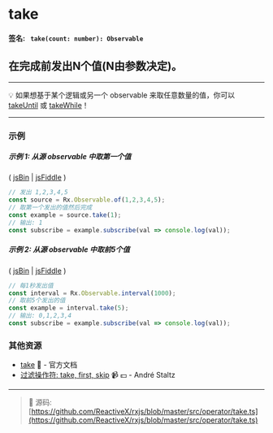 # take

#### 签名: ` take(count: number): Observable`

## 在完成前发出N个值(N由参数决定)。

---

:bulb: 如果想基于某个逻辑或另一个 observable 来取任意数量的值，你可以 [takeUntil](takeuntil.md) 或 [takeWhile](takewhile.md)！

---

### 示例

##### 示例 1: 从源 observable 中取第一个值

( [jsBin](http://jsbin.com/vaxitupiwi/1/edit?js,console) | [jsFiddle](https://jsfiddle.net/btroncone/f9bz0tr3/) )

```js
// 发出 1,2,3,4,5
const source = Rx.Observable.of(1,2,3,4,5);
// 取第一个发出的值然后完成
const example = source.take(1);
// 输出: 1
const subscribe = example.subscribe(val => console.log(val));
```

##### 示例 2: 从源 observable 中取前5个值

( [jsBin](http://jsbin.com/kexenuzulu/edit?js,console) | [jsFiddle](https://jsfiddle.net/btroncone/g1fhxgua/) )

```js
// 每1秒发出值
const interval = Rx.Observable.interval(1000);
// 取前5个发出的值
const example = interval.take(5);
// 输出: 0,1,2,3,4
const subscribe = example.subscribe(val => console.log(val));
```


### 其他资源

* [take](http://cn.rx.js.org/class/es6/Observable.js~Observable.html#instance-method-take) :newspaper: - 官方文档
* [过滤操作符: take, first, skip](https://egghead.io/lessons/rxjs-filtering-operators-take-first-skip?course=rxjs-beyond-the-basics-operators-in-depth) :video_camera: :dollar: - André Staltz

---
> :file_folder: 源码:  [https://github.com/ReactiveX/rxjs/blob/master/src/operator/take.ts](https://github.com/ReactiveX/rxjs/blob/master/src/operator/take.ts)
